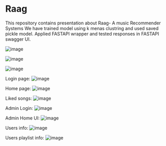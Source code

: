# Raag
This repository contains presentation about Raag- A music Recommender Systems
We have trained model using k menas clustring and used saved pickle model. Applied FASTAPI wrapper and tested responses in FASTAPI swagger UI.

![image](https://user-images.githubusercontent.com/106286886/176231004-32c8ed5c-e1ec-461b-adfb-c5095c9fafab.png)

![image](https://user-images.githubusercontent.com/106286886/176231337-bb85d0da-1237-4a55-a2a7-d6e4362d561e.png)

![image](https://user-images.githubusercontent.com/106286886/176068939-96564682-d632-4ddb-99fc-194fa0579503.png)

Login page: 
![image](https://user-images.githubusercontent.com/106286886/179836193-afce0c4d-9931-4abc-ae61-3feadafa3c5c.png)

Home page:
![image](https://user-images.githubusercontent.com/106286886/179836216-fe3f9129-b821-476f-a2e4-b4f7932c6092.png)

Liked songs:
![image](https://user-images.githubusercontent.com/106286886/179836243-4db91b41-2554-499f-816b-cd441f2421dc.png)


Admin Login:
![image](https://user-images.githubusercontent.com/106286886/179836283-ff6dbab4-96b0-420a-8b43-e963463d9cb4.png)

Admin Home UI:
![image](https://user-images.githubusercontent.com/106286886/179836316-c205f2ed-bbf3-447f-91bb-c82909964e45.png)

Users info:
![image](https://user-images.githubusercontent.com/106286886/179836351-4c29c06e-1a64-4832-aa9c-7e155da047a5.png)

Users playlist info:
![image](https://user-images.githubusercontent.com/106286886/179836382-d2a364c5-3abe-48da-b4be-eafa539fccf6.png)


